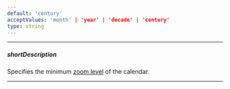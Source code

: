 ```yaml
---
default: 'century'
acceptValues: 'month' | 'year' | 'decade' | 'century'
type: string
---
```

---
##### shortDescription
Specifies the minimum [zoom level](/api-reference/10%20UI%20Widgets/dxCalendar/1%20Configuration/zoomLevel.md '/Documentation/ApiReference/UI_Widgets/dxCalendar/Configuration/#zoomLevel') of the calendar.

---
